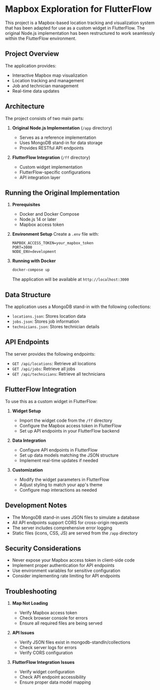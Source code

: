 # Mapbox Exploration for FlutterFlow

This project is a Mapbox-based location tracking and visualization system that has been adapted for use as a custom widget in FlutterFlow. The original Node.js implementation has been restructured to work seamlessly within the FlutterFlow environment.

## Project Overview

The application provides:
- Interactive Mapbox map visualization
- Location tracking and management
- Job and technician management
- Real-time data updates

## Architecture

The project consists of two main parts:
1. **Original Node.js Implementation** (`/app` directory)
   - Serves as a reference implementation
   - Uses MongoDB stand-in for data storage
   - Provides RESTful API endpoints

2. **FlutterFlow Integration** (`/ff` directory)
   - Custom widget implementation
   - FlutterFlow-specific configurations
   - API integration layer

## Running the Original Implementation

1. **Prerequisites**
   - Docker and Docker Compose
   - Node.js 14 or later
   - Mapbox access token

2. **Environment Setup**
   Create a `.env` file with:
   ```
   MAPBOX_ACCESS_TOKEN=your_mapbox_token
   PORT=3000
   NODE_ENV=development
   ```

3. **Running with Docker**
   ```bash
   docker-compose up
   ```
   The application will be available at `http://localhost:3000`

## Data Structure

The application uses a MongoDB stand-in with the following collections:
- `locations.json`: Stores location data
- `jobs.json`: Stores job information
- `technicians.json`: Stores technician details

## API Endpoints

The server provides the following endpoints:
- `GET /api/locations`: Retrieve all locations
- `GET /api/jobs`: Retrieve all jobs
- `GET /api/technicians`: Retrieve all technicians

## FlutterFlow Integration

To use this as a custom widget in FlutterFlow:

1. **Widget Setup**
   - Import the widget code from the `/ff` directory
   - Configure the Mapbox access token in FlutterFlow
   - Set up API endpoints in your FlutterFlow backend

2. **Data Integration**
   - Configure API endpoints in FlutterFlow
   - Set up data models matching the JSON structure
   - Implement real-time updates if needed

3. **Customization**
   - Modify the widget parameters in FlutterFlow
   - Adjust styling to match your app's theme
   - Configure map interactions as needed

## Development Notes

- The MongoDB stand-in uses JSON files to simulate a database
- All API endpoints support CORS for cross-origin requests
- The server includes comprehensive error logging
- Static files (icons, CSS, JS) are served from the `/app` directory

## Security Considerations

- Never expose your Mapbox access token in client-side code
- Implement proper authentication for API endpoints
- Use environment variables for sensitive configuration
- Consider implementing rate limiting for API endpoints

## Troubleshooting

1. **Map Not Loading**
   - Verify Mapbox access token
   - Check browser console for errors
   - Ensure all required files are being served

2. **API Issues**
   - Verify JSON files exist in mongodb-standIn/collections
   - Check server logs for errors
   - Verify CORS configuration

3. **FlutterFlow Integration Issues**
   - Verify widget configuration
   - Check API endpoint accessibility
   - Ensure proper data model mapping 